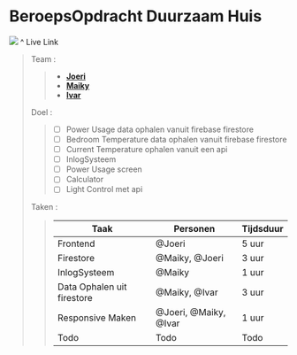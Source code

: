 # BeroepsOpdracht Duurzaam Huis
[<img src="https://user-images.githubusercontent.com/90683013/160500414-9f71ded4-c8d2-41b0-b80e-bc1acaa6b499.png">](https://duurzaam-huis.vercel.app/) ^ Live Link

>Team : 
>>* **[Joeri](https://github.com/Joeri5)**
>>* **[Maiky](https://github.com/Maiky1304)**
>>* **[Ivar](https://github.com/ivarosterlund)**
>>
>Doel : 
>> - [ ] Power Usage data ophalen vanuit firebase firestore
>> - [ ] Bedroom Temperature data ophalen vanuit firebase firestore
>> - [ ] Current Temperature ophalen vanuit een api
>> - [ ] InlogSysteem
>> - [ ] Power Usage screen
>> - [ ] Calculator
>> - [ ] Light Control met api
>>
>Taken :
>>|Taak |Personen |Tijdsduur|
>>--- | --- | ---|
>>|Frontend|@Joeri|5 uur|
>>|Firestore|@Maiky, @Joeri| 3 uur|
>>|InlogSysteem|@Maiky|1 uur|
>>|Data Ophalen uit firestore| @Maiky, @Ivar| 3 uur|
>>|Responsive Maken|@Joeri, @Maiky, @Ivar| 1 uur|
>>|Todo|Todo|Todo|
>>
